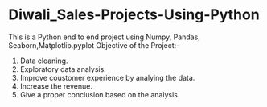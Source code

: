 # Diwali_Sales-Projects-Using-Python
This is a Python end to end project using Numpy, Pandas, Seaborn,Matplotlib.pyplot
Objective of the Project:-
1. Data cleaning.
2. Exploratory data analysis.
3. Improve coustomer experience by analying the data.
4. Increase the revenue.
5. Give a proper conclusion based on the analysis.

